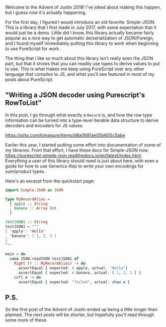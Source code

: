 Welcome to the Advent of Justin 2018! I've joked about making this happen, but I guess now it's actually happening.

For the first day, I figured I would introduce an old favorite: Simple-JSON. This is a library that I first made in July 2017, with some expectation that it would just be a demo. Little did I know, this library actually became fairly popular as a nice way to get automatic de/serialization of JSON/Foreign, and I found myself immediately putting this library to work when beginning to use PureScript for work.

The thing that I like so much about this library isn't really even the JSON part, but that it shows that you can readily use types to derive values to put to use. This is what makes me keep using PureScript over any other language that compiles to JS, and what you'll see featured in most of my posts about PureScript.

## "Writing a JSON decoder using Purescript's RowToList"

In this post, I go through what exactly a `Record` is, and how the row type information can be turned into a type-level iterable data structure to derive decoders and encoders for JS values:

<https://qiita.com/kimagure/items/d8a0681ae05b605c5abe>

Earlier this year, I started putting some effort into documentation of some of my libraries. From that effort, I have these docs for Simple-JSON now: <https://purescript-simple-json.readthedocs.io/en/latest/index.html>. Everything a user of this library should need is just about here, with even a guide for how to use Generics-Rep to write your own encodings for sum/product types.

Here's an excerpt from the quickstart page:

```hs
import Simple.JSON as JSON

type MyRecordAlias =
  { apple :: String
  , banana :: Array Int
  }

testJSON1 :: String
testJSON1 = """
{ "apple": "Hello"
, "banana": [ 1, 2, 3 ]
}
"""

main = do
  case JSON.readJSON testJSON1 of
    Right (r :: MyRecordAlias) -> do
      assertEqual { expected: r.apple, actual: "Hello"}
      assertEqual { expected: r.banana, actual: [ 1, 2, 3 ] }
    Left e -> do
      assertEqual { expected: "failed", actual: show e }
```

## P.S.

So the first post of the Advent of Justin ended up being a little longer than planned. The next posts will be shorter, but hopefully you'll read through some more of these.
